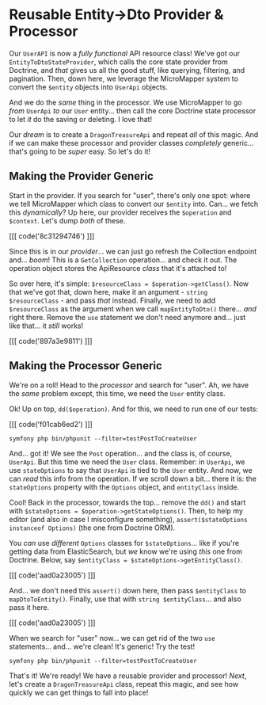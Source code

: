 # Reusable Entity->Dto Provider & Processor

Our `UserAPI` is now a *fully functional* API resource class! We've got our
`EntityToDtoStateProvider`, which calls the core state provider from Doctrine, and
*that* gives us all the good stuff, like querying, filtering, and pagination. Then,
down here, we leverage the MicroMapper system to convert the `$entity` objects into
`UserApi` objects.

And we do the *same* thing in the processor. We use MicroMapper to go *from*
`UserApi` *to* our `User` entity... then call the core Doctrine state processor to
let *it* do the saving or deleting. I love that!

Our *dream* is to create a `DragonTreasureApi` and repeat *all* of
this magic. And if we can make these processor and provider classes *completely*
generic... that's going to be *super* easy. So let's do it!

## Making the Provider Generic

Start in the provider. If you search for "user", there's only one spot: where we
tell MicroMapper which class to convert our `$entity` into. Can... we fetch this
*dynamically*? Up here, our provider receives the `$operation` and `$context`.
Let's dump *both* of these.

[[[ code('8c31294746') ]]]

Since this is in our *provider*... we can just go refresh the Collection endpoint
and... *boom*! This is a `GetCollection` operation... and check it out. The operation
object stores the ApiResource *class* that it's attached to!

So over here, it's simple: `$resourceClass = $operation->getClass()`.
Now that we've got that, down here, make it an argument - `string $resourceClass` -
and pass *that* instead. Finally, we need to add `$resourceClass` as the argument
when we call `mapEntityToDto()` there... *and* right there. Remove the `use` statement
we don't need anymore and... just like that... it *still* works!

[[[ code('897a3e9811') ]]]

## Making the Processor Generic

We're on a roll! Head to the *processor* and search for "user". Ah, we have the
*same* problem except, this time, we need the `User` entity class.

Ok! Up on top, `dd($operation)`. And for this, we need to run one of our tests:

[[[ code('f01cab6ed2') ]]]

```terminal
symfony php bin/phpunit --filter=testPostToCreateUser
```

And... got it! We see the `Post` operation... and the class is, of course,
`UserApi`. But this time we need the `User` class. Remember:
in `UserApi`, we use `stateOptions` to say that `UserApi` is tied to the `User`
entity. And now, we can *read* this info from the operation. If we scroll down a
bit... there it is: the `stateOptions` property with the `Options` object,
and `entityClass` inside.

Cool! Back in the processor, towards the top... remove the `dd()` and start
with `$stateOptions = $operation->getStateOptions()`. Then, to help my editor (and
also in case I misconfigure something), `assert($stateOptions instanceof Options)`
(the one from Doctrine ORM).

You *can* use *different* `Options` classes for `$stateOptions`...
like if you're getting data from ElasticSearch, but *we* know we're using *this*
one from Doctrine. Below, say `$entityClass = $stateOptions->getEntityClass()`.

[[[ code('aad0a23005') ]]]

And... we don't need this `assert()` down here, then pass `$entityClass` to
`mapDtoToEntity()`. Finally, use that with `string $entityClass`... and also pass
it here.

[[[ code('aad0a23005') ]]]

When we search for "user" now... we can get rid of the two `use` statements...
and... we're clean! It's generic! Try the test!

```terminal-silent
symfony php bin/phpunit --filter=testPostToCreateUser
```

That's it! We're ready! We have a reusable provider and processor! *Next*,
let's create a `DragonTreasureApi` class, repeat this magic, and see how quickly
we can get things to fall into place!
